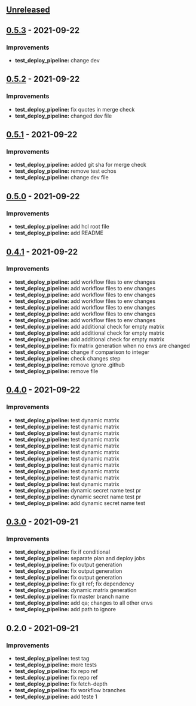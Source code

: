 <a name="unreleased"></a>
## [Unreleased]


<a name="0.5.3"></a>
## [0.5.3] - 2021-09-22
### Improvements
- **test_deploy_pipeline:**  change dev


<a name="0.5.2"></a>
## [0.5.2] - 2021-09-22
### Improvements
- **test_deploy_pipeline:**  fix quotes in merge check
- **test_deploy_pipeline:**  changed dev file


<a name="0.5.1"></a>
## [0.5.1] - 2021-09-22
### Improvements
- **test_deploy_pipeline:**  added git sha for merge check
- **test_deploy_pipeline:**  remove test echos
- **test_deploy_pipeline:**  change dev file


<a name="0.5.0"></a>
## [0.5.0] - 2021-09-22
### Improvements
- **test_deploy_pipeline:**  add hcl root file
- **test_deploy_pipeline:**  add README


<a name="0.4.1"></a>
## [0.4.1] - 2021-09-22
### Improvements
- **test_deploy_pipeline:**  add workflow files to env changes
- **test_deploy_pipeline:**  add workflow files to env changes
- **test_deploy_pipeline:**  add workflow files to env changes
- **test_deploy_pipeline:**  add workflow files to env changes
- **test_deploy_pipeline:**  add workflow files to env changes
- **test_deploy_pipeline:**  add workflow files to env changes
- **test_deploy_pipeline:**  add workflow files to env changes
- **test_deploy_pipeline:**  add additional check for empty matrix
- **test_deploy_pipeline:**  add additional check for empty matrix
- **test_deploy_pipeline:**  add additional check for empty matrix
- **test_deploy_pipeline:**  fix matrix generation when no envs are changed
- **test_deploy_pipeline:**  change if comparison to integer
- **test_deploy_pipeline:**  check changes step
- **test_deploy_pipeline:**  remove ignore .github
- **test_deploy_pipeline:**  remove file


<a name="0.4.0"></a>
## [0.4.0] - 2021-09-22
### Improvements
- **test_deploy_pipeline:**  test dynamic matrix
- **test_deploy_pipeline:**  test dynamic matrix
- **test_deploy_pipeline:**  test dynamic matrix
- **test_deploy_pipeline:**  test dynamic matrix
- **test_deploy_pipeline:**  test dynamic matrix
- **test_deploy_pipeline:**  test dynamic matrix
- **test_deploy_pipeline:**  test dynamic matrix
- **test_deploy_pipeline:**  test dynamic matrix
- **test_deploy_pipeline:**  test dynamic matrix
- **test_deploy_pipeline:**  test dynamic matrix
- **test_deploy_pipeline:**  test dynamic matrix
- **test_deploy_pipeline:**  dynamic secret name test pr
- **test_deploy_pipeline:**  dynamic secret name test pr
- **test_deploy_pipeline:**  add dynamic secret name test


<a name="0.3.0"></a>
## [0.3.0] - 2021-09-21
### Improvements
- **test_deploy_pipeline:**  fix if conditional
- **test_deploy_pipeline:**  separate plan and deploy jobs
- **test_deploy_pipeline:**  fix output generation
- **test_deploy_pipeline:**  fix output generation
- **test_deploy_pipeline:**  fix output generation
- **test_deploy_pipeline:**  fix git ref; fix dependency
- **test_deploy_pipeline:**  dynamic matrix generation
- **test_deploy_pipeline:**  fix master branch name
- **test_deploy_pipeline:**  add qa; changes to all other envs
- **test_deploy_pipeline:**  add path to ignore


<a name="0.2.0"></a>
## 0.2.0 - 2021-09-21
### Improvements
- **test_deploy_pipeline:**  test tag
- **test_deploy_pipeline:**  more tests
- **test_deploy_pipeline:**  fix repo ref
- **test_deploy_pipeline:**  fix repo ref
- **test_deploy_pipeline:**  fix fetch-depth
- **test_deploy_pipeline:**  fix workflow branches
- **test_deploy_pipeline:**  add teste 1


[Unreleased]: https://github.com/nosportugal/mpro-terragrunt-gcp-live/compare/0.5.3...HEAD
[0.5.3]: https://github.com/nosportugal/mpro-terragrunt-gcp-live/compare/0.5.2...0.5.3
[0.5.2]: https://github.com/nosportugal/mpro-terragrunt-gcp-live/compare/0.5.1...0.5.2
[0.5.1]: https://github.com/nosportugal/mpro-terragrunt-gcp-live/compare/0.5.0...0.5.1
[0.5.0]: https://github.com/nosportugal/mpro-terragrunt-gcp-live/compare/0.4.1...0.5.0
[0.4.1]: https://github.com/nosportugal/mpro-terragrunt-gcp-live/compare/0.4.0...0.4.1
[0.4.0]: https://github.com/nosportugal/mpro-terragrunt-gcp-live/compare/0.3.0...0.4.0
[0.3.0]: https://github.com/nosportugal/mpro-terragrunt-gcp-live/compare/0.2.0...0.3.0
